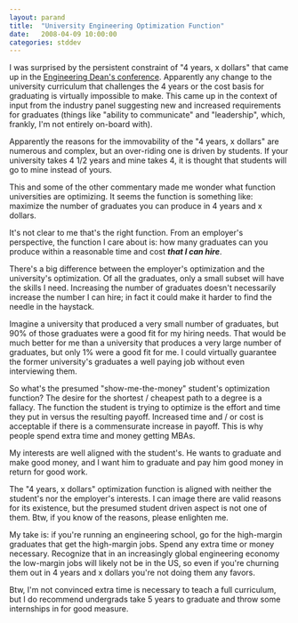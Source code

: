 ```yaml
---
layout: parand
title:  "University Engineering Optimization Function"
date:   2008-04-09 10:00:00
categories: stddev
---
```

I was surprised by the persistent constraint of "4 years, x dollars" that came up in the [Engineering Dean's conference](/web/20101222034724/http://parand.com/say/index.php/2008/04/07/engineering-skills-for-the-future/). Apparently any change to the university curriculum that challenges the 4 years or the cost basis for graduating is virtually impossible to make. This came up in the context of input from the industry panel suggesting new and increased requirements for graduates \(things like "ability to communicate" and "leadership", which, frankly, I'm not entirely on-board with\).

Apparently the reasons for the immovability of the "4 years, x dollars" are numerous and complex, but an over-riding one is driven by students. If your university takes 4 1/2 years and mine takes 4, it is thought that students will go to mine instead of yours.

This and some of the other commentary made me wonder what function universities are optimizing. It seems the function is something like: maximize the number of graduates you can produce in 4 years and x dollars.

It's not clear to me that's the right function. From an employer's perspective, the function I care about is: how many graduates can you produce within a reasonable time and cost **_that I can hire_**.

There's a big difference between the employer's optimization and the university's optimization. Of all the graduates, only a small subset will have the skills I need. Increasing the number of graduates doesn't necessarily increase the number I can hire; in fact it could make it harder to find the needle in the haystack. 

Imagine a university that produced a very small number of graduates, but 90% of those graduates were a good fit for my hiring needs. That would be much better for me than a university that produces a very large number of graduates, but only 1% were a good fit for me. I could virtually guarantee the former university's graduates a well paying job without even interviewing them.

So what's the presumed "show-me-the-money" student's optimization function? The desire for the shortest / cheapest path to a degree is a fallacy. The function the student is trying to optimize is the effort and time they put in versus the resulting payoff. Increased time and / or cost is acceptable if there is a commensurate increase in payoff. This is why people spend extra time and money getting MBAs.

My interests are well aligned with the student's. He wants to graduate and make good money, and I want him to graduate and pay him good money in return for good work.

The "4 years, x dollars" optimization function is aligned with neither the student's nor the employer's interests. I can image there are valid reasons for its existence, but the presumed student driven aspect is not one of them. Btw, if you know of the reasons, please enlighten me. 

My take is: if you're running an engineering school, go for the high-margin graduates that get the high-margin jobs. Spend any extra time or money necessary. Recognize that in an increasingly global engineering economy the low-margin jobs will likely not be in the US, so even if you're churning them out in 4 years and x dollars you're not doing them any favors.

Btw, I'm not convinced extra time is necessary to teach a full curriculum, but I do recommend undergrads take 5 years to graduate and throw some internships in for good measure. 
